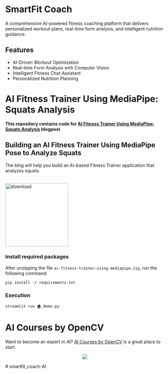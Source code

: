 # SmartFit Coach

A comprehensive AI-powered fitness coaching platform that delivers personalized workout plans, real-time form analysis, and intelligent nutrition guidance.

## Features
- AI-Driven Workout Optimization
- Real-time Form Analysis with Computer Vision
- Intelligent Fitness Chat Assistant
- Personalized Nutrition Planning

# AI Fitness Trainer Using MediaPipe: Squats Analysis

**This repository contains code for [AI Fitness Trainer Using MediaPipe: Squats Analysis](https://learnopencv.com/ai-fitness-trainer-using-mediapipe/) blogpost**

## Building an AI Fitness Trainer Using MediaPipe Pose to Analyze Squats

The blog will help you build an AI-based Fitness Trainer application that analyzes squats. <br> <br> 

[<img src="https://learnopencv.com/wp-content/uploads/2022/07/download-button-e1657285155454.png" alt="download" width="200">](https://www.dropbox.com/scl/fo/zzzj97nb0qfvp6y5bb4i1/h?dl=1&rlkey=kocz4scgphsgt88xy9k6vktxx)



### Install required packages

After unzipping the file `ai-fitness-trainer-using-mediapipe.zip`, run the following command:
```
pip install -r requirements.txt
```

### Execution

```
streamlit run 🏠️_Demo.py
```

# AI Courses by OpenCV

Want to become an expert in AI? [AI Courses by OpenCV](https://opencv.org/courses/) is a great place to start. 

<a href="https://opencv.org/courses/">
<p align="center"> 
<img src="https://www.learnopencv.com/wp-content/uploads/2020/04/AI-Courses-By-OpenCV-Github.png">
</p>
</a>
#   s m a r t f i t _ c o a c h - A I  
 